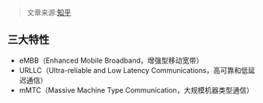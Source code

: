 > 文章来源:[知乎](https://zhuanlan.zhihu.com/p/86126823)

## 三大特性

- eMBB（Enhanced Mobile Broadband，增强型移动宽带）
- URLLC（Ultra-reliable and Low Latency Communications，高可靠和低延迟通信）
- mMTC（Massive Machine Type Communication，大规模机器类型通信）
